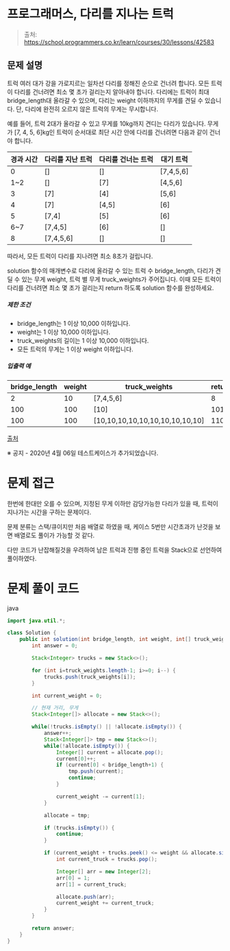 # 프로그래머스, 다리를 지나는 트럭

> 출처: https://school.programmers.co.kr/learn/courses/30/lessons/42583

## 문제 설명

트럭 여러 대가 강을 가로지르는 일차선 다리를 정해진 순으로 건너려 합니다. 모든 트럭이 다리를 건너려면 최소 몇 초가 걸리는지 알아내야 합니다. 다리에는 트럭이 최대 bridge_length대 올라갈 수 있으며, 다리는 weight 이하까지의 무게를 견딜 수 있습니다. 단, 다리에 완전히 오르지 않은 트럭의 무게는 무시합니다.

예를 들어, 트럭 2대가 올라갈 수 있고 무게를 10kg까지 견디는 다리가 있습니다. 무게가 \[7, 4, 5, 6\]kg인 트럭이 순서대로 최단 시간 안에 다리를 건너려면 다음과 같이 건너야 합니다.

| 경과 시간 | 다리를 지난 트럭 | 다리를 건너는 트럭 | 대기 트럭   |
| --------- | ---------------- | ------------------ | ----------- |
| 0         | \[\]             | \[\]               | \[7,4,5,6\] |
| 1~2       | \[\]             | \[7\]              | \[4,5,6\]   |
| 3         | \[7\]            | \[4\]              | \[5,6\]     |
| 4         | \[7\]            | \[4,5\]            | \[6\]       |
| 5         | \[7,4\]          | \[5\]              | \[6\]       |
| 6~7       | \[7,4,5\]        | \[6\]              | \[\]        |
| 8         | \[7,4,5,6\]      | \[\]               | \[\]        |

따라서, 모든 트럭이 다리를 지나려면 최소 8초가 걸립니다.

solution 함수의 매개변수로 다리에 올라갈 수 있는 트럭 수 bridge_length, 다리가 견딜 수 있는 무게 weight, 트럭 별 무게 truck_weights가 주어집니다. 이때 모든 트럭이 다리를 건너려면 최소 몇 초가 걸리는지 return 하도록 solution 함수를 완성하세요.

##### 제한 조건

-   bridge_length는 1 이상 10,000 이하입니다.
-   weight는 1 이상 10,000 이하입니다.
-   truck_weights의 길이는 1 이상 10,000 이하입니다.
-   모든 트럭의 무게는 1 이상 weight 이하입니다.

##### 입출력 예

| bridge_length | weight | truck_weights                     | return |
| ------------- | ------ | --------------------------------- | ------ |
| 2             | 10     | \[7,4,5,6\]                       | 8      |
| 100           | 100    | \[10\]                            | 101    |
| 100           | 100    | \[10,10,10,10,10,10,10,10,10,10\] | 110    |

[출처](http://icpckorea.org/2016/ONLINE/problem.pdf)

※ 공지 \- 2020년 4월 06일 테스트케이스가 추가되었습니다.

# 문제 접근

한번에 한대만 오를 수 있으며, 지정된 무게 이하만 감당가능한 다리가 있을 때, 트럭이 지나가는 시간을 구하는 문제이다.

문제 분류는 스택/큐이지만 처음 배열로 하였을 때, 케이스 5번만 시간초과가 난것을 보면 배열로도 풀이가 가능할 것 같다.

다만 코드가 난잡해질것을 우려하여 남은 트럭과 진행 중인 트럭을 Stack으로 선언하여 풀이하였다.

# 문제 풀이 코드

java

```java
import java.util.*;

class Solution {
    public int solution(int bridge_length, int weight, int[] truck_weights) {
        int answer = 0;

        Stack<Integer> trucks = new Stack<>();

        for (int i=truck_weights.length-1; i>=0; i--) {
            trucks.push(truck_weights[i]);
        }

        int current_weight = 0;

        // 현재 거리, 무게
        Stack<Integer[]> allocate = new Stack<>();

        while(!trucks.isEmpty() || !allocate.isEmpty()) {
            answer++;
            Stack<Integer[]> tmp = new Stack<>();
            while(!allocate.isEmpty()) {
                Integer[] current = allocate.pop();
                current[0]++;
                if (current[0] < bridge_length+1) {
                    tmp.push(current);
                    continue;
                }

                current_weight -= current[1];
            }

            allocate = tmp;

            if (trucks.isEmpty()) {
                continue;
            }

            if (current_weight + trucks.peek() <= weight && allocate.size() <= bridge_length+1) {
                int current_truck = trucks.pop();

                Integer[] arr = new Integer[2];
                arr[0] = 1;
                arr[1] = current_truck;

                allocate.push(arr);
                current_weight += current_truck;
            }
        }

        return answer;
    }
}
```
